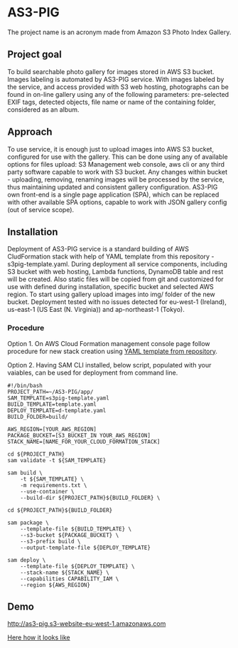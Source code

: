# AS3-PIG
The project name is an acronym made from Amazon S3 Photo Index Gallery. 

## Project goal
To build searchable photo gallery for images stored in AWS S3 bucket. Images labeling is automated by AS3-PIG service. With images labeled by the service, and access provided with S3 web hosting, photographs can be found in on-line gallery using any of the following parameters: pre-selected EXIF tags, detected objects, file name or name of the containing folder, considered as an album. 

## Approach
To use service, it is enough just to upload images into AWS S3 bucket, configured for use with the gallery. This can be done using any of available options for files upload: S3 Management web console, aws cli or any third party software capable to work with S3 bucket. Any changes within bucket - uploading, removing, renaming images will be processed by the service, thus maintaining updated and consistent gallery configuration. AS3-PIG own front-end is a single page application (SPA), which can be replaced with other available SPA options, capable to work with JSON gallery config (out of service scope).

## Installation
Deployment of AS3-PIG service is a standard building of AWS CludFormation stack with help of YAML template from this repository - s3pig-template.yaml. During deployment all service components, including S3 bucket with web hosting, Lambda functions, DynamoDB table and rest will be created. Also static files will be copied from git and customized for use with defined during installation, specific bucket and selected AWS region. To start using gallery upload images into img/ folder of the new bucket. Deployment tested with no issues detected for eu-west-1 (Ireland), us-east-1 (US East (N. Virginia)) and ap-northeast-1 (Tokyo).

### Procedure
Option 1. On AWS Cloud Formation management console page follow procedure for new stack creation using [YAML template from repository](app/s3pig-template.yaml).

Option 2. Having SAM CLI installed, below script, populated with your vaiables, can be used for deployment from command line. 
```
#!/bin/bash
PROJECT_PATH=~/AS3-PIG/app/
SAM_TEMPLATE=s3pig-template.yaml
BUILD_TEMPLATE=template.yaml
DEPLOY_TEMPLATE=d-template.yaml
BUILD_FOLDER=build/

AWS_REGION=[YOUR_AWS_REGION]
PACKAGE_BUCKET=[S3_BUCKET_IN YOUR_AWS_REGION]
STACK_NAME=[NAME_FOR_YOUR_CLOUD_FORMATION_STACK]

cd ${PROJECT_PATH}
sam validate -t ${SAM_TEMPLATE}

sam build \
    -t ${SAM_TEMPLATE} \
    -m requirements.txt \
    --use-container \
    --build-dir ${PROJECT_PATH}${BUILD_FOLDER} \

cd ${PROJECT_PATH}${BUILD_FOLDER}

sam package \
    --template-file ${BUILD_TEMPLATE} \
    --s3-bucket ${PACKAGE_BUCKET} \
    --s3-prefix build \
    --output-template-file ${DEPLOY_TEMPLATE}

sam deploy \
    --template-file ${DEPLOY_TEMPLATE} \
    --stack-name ${STACK_NAME} \
    --capabilities CAPABILITY_IAM \
    --region ${AWS_REGION}
```

## Demo
http://as3-pig.s3-website-eu-west-1.amazonaws.com

[Here how it looks like](AS3-PIG.png)
